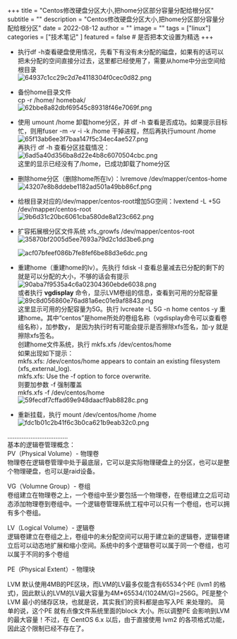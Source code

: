 +++
title = "Centos修改硬盘分区大小,把home分区部分容量分配给根分区"
subtitle = ""
description = "Centos修改硬盘分区大小,把home分区部分容量分配给根分区"
date = 2022-08-12
author = ""
image = ""
tags =  ["linux"]
categories = ["技术笔记" ]
featured = false # 是否把本文设置为精选
+++

*   执行df -h查看硬盘使用情况，先看下有没有未分配的磁盘，如果有的话可以把未分配的空间直接分过去，这里都已经使用了，需要从home中分出空间给根目录  
    ![64937c1cc29c2d7e4118304f0cec0d82.png](/img/64937c1cc29c2d7e4118304f0cec0d82.png)
    
*   备份home目录文件  
    cp -r /home/ homebak/  
    ![62bbe8a82dbf69545c89318f46e7069f.png](/img/62bbe8a82dbf69545c89318f46e7069f.png)
    
*   使用 umount /home 卸载home分区，并 df -h 查看是否成功。如果提示目标忙，则用fuser -m -v -i -k /home 干掉进程，然后再执行umount /home  
    ![65f13ab6ee3f7baa147f5c34ec4ae527.png](/img/65f13ab6ee3f7baa147f5c34ec4ae527.png)  
    再执行 df -h 查看分区挂载情况：  
    ![6ad5a40d356ba8d22e4b8c6070504cbc.png](/img/6ad5a40d356ba8d22e4b8c6070504cbc.png)  
    这里的显示已经没有了/home，已成功卸载了home分区
    
*   删除home分区（删除home所在lv）：lvremove /dev/mapper/centos-home  
    ![43207e8b8ddebe1182ad501a49bb86cf.png](/img/43207e8b8ddebe1182ad501a49bb86cf.png)
    
*   给根目录对应的/dev/mapper/centos-root增加5G空间：lvextend -L +5G /dev/mapper/centos-root  
    ![9b6d31c20bc6061cba580de8a123c662.png](/img/9b6d31c20bc6061cba580de8a123c662.png)
    
*   扩容拓展根分区文件系统 xfs\_growfs /dev/mapper/centos-root  
    ![35870bf2005d5ee7693a79d2c1dd3be6.png](/img/35870bf2005d5ee7693a79d2c1dd3be6.png)
    
    ![acf07bfeef086b7fe8fef6be88d3e6dc.png](/img/acf07bfeef086b7fe8fef6be88d3e6dc.png)
    
*   重建home（重建home的lv）。先执行 fdisk -l 查看总量减去已分配的剩下的就是可以分配的大小，不够的话会有提示  
    ![90aba7f9535a4c6a02304360ebde6038.png](/img/90aba7f9535a4c6a02304360ebde6038.png)  
    或者执行 **vgdisplay** 命令，显示LVM卷组的信息，查看到可用的分配容量  
    ![89c8d056860e76ad81a6ec01e9af8843.png](/img/89c8d056860e76ad81a6ec01e9af8843.png)  
    这里显示可用的分配容量为5G。执行 lvcreate -L 5G -n home centos -y 重建home。其中“centos”是home所处的卷组名称（vgdisplay命令可以查看卷组名称），加参数y， 是因为执行时有可能会提示是否擦除xfs签名，加-y 就是擦除xfs签名。  
    创建home文件系统，执行 mkfs.xfs /dev/centos/home  
    如果出现如下提示：  
    mkfs.xfs: /dev/centos/home appears to contain an existing filesystem (xfs\_external\_log).  
    mkfs.xfs: Use the -f option to force overwrite.  
    则要加参数 -f 强制覆盖  
    mkfs.xfs -f /dev/centos/home  
    ![59fecdf7cffad69e948daacf9ab8828c.png](/img/59fecdf7cffad69e948daacf9ab8828c.png)
    
*   重新挂载，执行 mount /dev/centos/home /home  
    ![fdc1b01c2b41f6c3b0ca621b9eab32c0.png](/img/fdc1b01c2b41f6c3b0ca621b9eab32c0.png)
    

…………………………….  
基本的逻辑卷管理概念：  
PV（Physical Volume）- 物理卷  
物理卷在逻辑卷管理中处于最底层，它可以是实际物理硬盘上的分区，也可以是整个物理硬盘，也可以是raid设备。

VG（Volumne Group）- 卷组  
卷组建立在物理卷之上，一个卷组中至少要包括一个物理卷，在卷组建立之后可动态添加物理卷到卷组中。一个逻辑卷管理系统工程中可以只有一个卷组，也可以拥有多个卷组。

LV（Logical Volume）- 逻辑卷  
逻辑卷建立在卷组之上，卷组中的未分配空间可以用于建立新的逻辑卷，逻辑卷建立后可以动态地扩展和缩小空间。系统中的多个逻辑卷可以属于同一个卷组，也可以属于不同的多个卷组

PE（Physical Extent）- 物理块

LVM 默认使用4MB的PE区块，而LVM的LV最多仅能含有65534个PE (lvm1 的格式)，因此默认的LVM的LV最大容量为4M\*65534/(1024M/G)=256G。PE是整个LVM 最小的储存区块，也就是说，其实我们的资料都是由写入PE 来处理的。 简单的说，这个PE 就有点像文件系统里面的block 大小。所以调整PE 会影响到LVM 的最大容量！不过，在 CentOS 6.x 以后，由于直接使用 lvm2 的各项格式功能，因此这个限制已经不存在了。